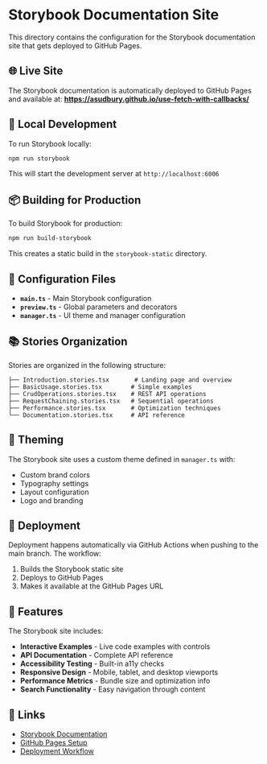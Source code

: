 # Storybook Documentation Site

This directory contains the configuration for the Storybook documentation site that gets deployed to GitHub Pages.

## 🌐 Live Site

The Storybook documentation is automatically deployed to GitHub Pages and available at:
**https://asudbury.github.io/use-fetch-with-callbacks/**

## 🚀 Local Development

To run Storybook locally:

```bash
npm run storybook
```

This will start the development server at `http://localhost:6006`

## 📦 Building for Production

To build Storybook for production:

```bash
npm run build-storybook
```

This creates a static build in the `storybook-static` directory.

## 🔧 Configuration Files

- **`main.ts`** - Main Storybook configuration
- **`preview.ts`** - Global parameters and decorators
- **`manager.ts`** - UI theme and manager configuration

## 📚 Stories Organization

Stories are organized in the following structure:

```
├── Introduction.stories.tsx       # Landing page and overview
├── BasicUsage.stories.tsx        # Simple examples
├── CrudOperations.stories.tsx    # REST API operations
├── RequestChaining.stories.tsx   # Sequential operations
├── Performance.stories.tsx       # Optimization techniques
└── Documentation.stories.tsx     # API reference
```

## 🎨 Theming

The Storybook site uses a custom theme defined in `manager.ts` with:
- Custom brand colors
- Typography settings
- Layout configuration
- Logo and branding

## 🚢 Deployment

Deployment happens automatically via GitHub Actions when pushing to the main branch. The workflow:

1. Builds the Storybook static site
2. Deploys to GitHub Pages
3. Makes it available at the GitHub Pages URL

## 📱 Features

The Storybook site includes:

- **Interactive Examples** - Live code examples with controls
- **API Documentation** - Complete API reference
- **Accessibility Testing** - Built-in a11y checks
- **Responsive Design** - Mobile, tablet, and desktop viewports
- **Performance Metrics** - Bundle size and optimization info
- **Search Functionality** - Easy navigation through content

## 🔗 Links

- [Storybook Documentation](https://storybook.js.org/docs)
- [GitHub Pages Setup](https://docs.github.com/en/pages)
- [Deployment Workflow](../.github/workflows/deploy-storybook.yml)
